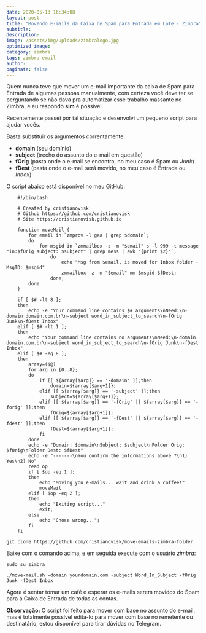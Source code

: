 ```yaml
---
date: 2020-05-13 16:34:08
layout: post
title: "Movendo E-mails da Caixa de Spam para Entrada em Lote - Zimbra"
subtitle:
description:
image: /assets/img/uploads/zimbralogo.jpg
optimized_image:
category: zimbra
tags: zimbra email
author:
paginate: false
---
```

Quem nunca teve que mover um e-mail importante da caixa de Spam para Entrada de algumas pessoas manualmente, com certeza você deve ter se perguntando se não dava pra automatizar esse trabalho massante no Zimbra, e eu respondo **sim** é possível.

Recentemente passei por tal situação e desenvolvi um pequeno script para ajudar vocês.

Basta substituir os argumentos correntamente:

- **domain** (seu domínio)
- **subject** (trecho do assunto do e-mail em questão)
- **fOrig** (pasta onde o e-mail se encontra, no meu caso é Spam ou *Junk*)
- **fDest** (pasta  onde o e-mail será movido, no meu caso é Entrada ou *Inbox*)

O script abaixo está disponível no meu [GitHub](https://github.com/cristianovisk/move-emails-zimbra-folder):
```shell
    #!/bin/bash

    # Created by cristianovisk
    # Github https://github.com/cristianovisk
    # Site https://cristianovisk.github.io

    function moveMail {
        for email in `zmprov -l gaa | grep $domain`;
        do
            for msgid in `zmmailbox -z -m "$email" s -l 999 -t message "in:$fOrig subject: $subject" | grep mess | awk '{print $2}'`;
                do
                    echo "Msg from $email, is moved for Inbox folder - MsgID: $msgid"   
                    zmmailbox -z -m "$email" mm $msgid $fDest;
                done;
        done
    }

    if [ $# -lt 8 ];
    then
        echo -e "Your command line contains $# arguments\nNeed:\n-domain domain.com.br\n-subject word_in_subject_to_search\n-fOrig Junk\n-fDest Inbox"
    elif [ $# -lt 1 ];
    then
        echo "Your command line contains no arguments\nNeed:\n-domain domain.com.br\n-subject word_in_subject_to_search\n-fOrig Junk\n-fDest Inbox"
    elif [ $# -eq 8 ];
    then
        array=($@)
        for arg in {0..8};
        do
            if [[ ${array[$arg]} == '-domain' ]];then
                domain=${array[$arg+1]};
            elif [[ ${array[$arg]} == '-subject' ]];then
                subject=${array[$arg+1]};
            elif [[ ${array[$arg]} == '-fOrig' || ${array[$arg]} == '-forig' ]];then
                fOrig=${array[$arg+1]};
            elif [[ ${array[$arg]} == '-fDest' || ${array[$arg]} == '-fdest' ]];then
                fDest=${array[$arg+1]};
            fi
        done
        echo -e "Domain: $domain\nSubject: $subject\nFolder Orig: $fOrig\nFolder Dest: $fDest"
        echo -e "-------\nYou confirm the informations above ?\n1) Yes\n2) No"
        read op
        if [ $op -eq 1 ];
        then
            echo "Moving you e-mails... wait and drink a coffee!"
            moveMail
        elif [ $op -eq 2 ];
        then
            echo "Exiting script..."
            exit;
        else
            echo "Chose wrong...";
        fi
    fi
```
```shell
git clone https://github.com/cristianovisk/move-emails-zimbra-folder
```

Baixe com o comando acima, e em seguida execute com o usuário *zimbra*:

```shell
sudo su zimbra
```

```shell
./move-mail.sh -domain yourdomain.com -subject Word_In_Subject -fOrig Junk -fDest Inbox
```

Agora é sentar tomar um café e esperar os e-mails serem movidos do Spam para a Caixa de Entrada de todas as contas.

**Observação:** O script foi feito para mover com base no assunto do e-mail, mas é totalmente possível edita-lo para mover com base no remetente ou destinatário, estou disponível para tirar dúvidas no Telegram.